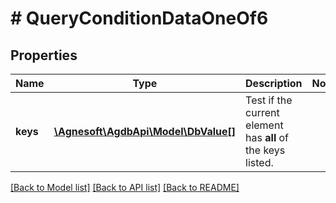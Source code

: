 # # QueryConditionDataOneOf6

## Properties

Name | Type | Description | Notes
------------ | ------------- | ------------- | -------------
**keys** | [**\Agnesoft\AgdbApi\Model\DbValue[]**](DbValue.md) | Test if the current element has **all** of the keys listed. |

[[Back to Model list]](../../README.md#models) [[Back to API list]](../../README.md#endpoints) [[Back to README]](../../README.md)

